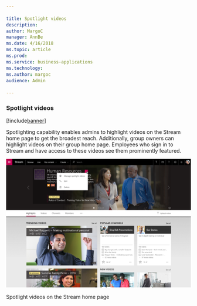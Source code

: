 ```yaml
---

title: Spotlight videos
description: 
author: MargoC
manager: AnnBe
ms.date: 4/16/2018
ms.topic: article
ms.prod: 
ms.service: business-applications
ms.technology: 
ms.author: margoc
audience: Admin

---
```

### Spotlight videos

[!include[banner](../../includes/banner.md)]




Spotlighting capability enables admins to highlight videos on the Stream home
page to get the broadest reach. Additionally, group owners can highlight videos
on their group home page. Employees who sign in to Stream and have access to
these videos see them prominently featured.

![A screenshot showing spotlight videos on the Stream home page](media/spotlight-videos-1.png "A screenshot showing spotlight videos on the Stream home page")
<!-- Picture 1 -->


Spotlight videos on the Stream home page
